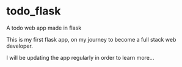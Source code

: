 # todo_flask
A todo web app made in flask

This is my first flask app, on my journey to become a full stack web developer.

I will be updating the app regularly in order to learn more...
